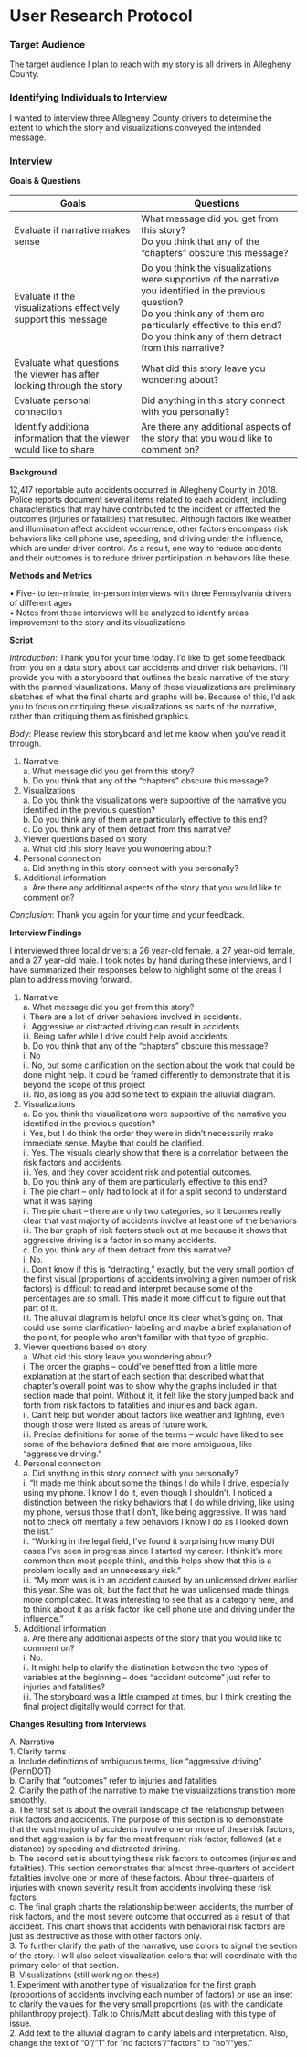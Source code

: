 # User Research Protocol

### Target Audience

The target audience I plan to reach with my story is all drivers in Allegheny County.

### Identifying Individuals to Interview

I wanted to interview three Allegheny County drivers to determine the extent to which the story and visualizations conveyed the intended message.

### Interview

**Goals & Questions**

|            **Goals**            |             **Questions**            |
|---------------------------------|--------------------------------------|
|Evaluate if narrative makes sense|	What message did you get from this story?<br/>Do you think that any of the “chapters” obscure this message?|
|Evaluate if the visualizations effectively support this message|Do you think the visualizations were supportive of the narrative you identified in the previous question?<br/>Do you think any of them are particularly effective to this end?<br/>Do you think any of them detract from this narrative?|
|Evaluate what questions the viewer has after looking through the story|What did this story leave you wondering about?|
|Evaluate personal connection|Did anything in this story connect with you personally?|
|Identify additional information that the viewer would like to share|Are there any additional aspects of the story that you would like to comment on?|

**Background**<br/>

12,417 reportable auto accidents occurred in Allegheny County in 2018. Police reports document several items related to each accident, including characteristics that may have contributed to the incident or affected the outcomes (injuries or fatalities) that resulted. Although factors like weather and illumination affect accident occurrence, other factors encompass risk behaviors like cell phone use, speeding, and driving under the influence, which are under driver control. As a result, one way to reduce accidents and their outcomes is to reduce driver participation in behaviors like these.

**Methods and Metrics**<br/>

•	Five- to ten-minute, in-person interviews with three Pennsylvania drivers of different ages <br/>
•	Notes from these interviews will be analyzed to identify areas improvement to the story and its visualizations

**Script**<br/>

*Introduction*: Thank you for your time today. I’d like to get some feedback from you on a data story about car accidents and driver risk behaviors. I’ll provide you with a storyboard that outlines the basic narrative of the story with the planned visualizations. Many of these visualizations are preliminary sketches of what the final charts and graphs will be. Because of this, I’d ask you to focus on critiquing these visualizations as parts of the narrative, rather than critiquing them as finished graphics.

*Body*: Please review this storyboard and let me know when you’ve read it through.

1.	Narrative<br/>
    a.	 What message did you get from this story?<br/>
    b.	Do you think that any of the “chapters” obscure this message?<br/>
2.	Visualizations<br/>
    a.	Do you think the visualizations were supportive of the narrative you identified in the previous question?<br/>
    b.	Do you think any of them are particularly effective to this end?<br/>
    c.	Do you think any of them detract from this narrative?<br/>
3.	Viewer questions based on story<br/>
    a.	What did this story leave you wondering about?<br/>
4.	Personal connection<br/>
    a.	Did anything in this story connect with you personally?<br/>
5.	Additional information<br/>
    a.	Are there any additional aspects of the story that you would like to comment on?<br/>

*Conclusion*: Thank you again for your time and your feedback.

**Interview Findings**<br/>

I interviewed three local drivers: a 26 year-old female, a 27 year-old female, and a 27 year-old male. I took notes by hand during these interviews, and I have summarized their responses below to highlight some of the areas I plan to address moving forward.

1.	Narrative<br/>
    a.	What message did you get from this story?<br/>
        i.	There are a lot of driver behaviors involved in accidents.<br/>
        ii.	Aggressive or distracted driving can result in accidents.<br/>
        iii.	Being safer while I drive could help avoid accidents.<br/>
    b.	Do you think that any of the “chapters” obscure this message?<br/>
        i.	No<br/>
        ii.	No, but some clarification on the section about the work that could be done might help. It could be framed differently to               demonstrate that it is beyond the scope of this project<br/>
        iii.	No, as long as you add some text to explain the alluvial diagram.<br/>
2.	Visualizations<br/>
    a.	Do you think the visualizations were supportive of the narrative you identified in the previous question?<br/>
        i.	Yes, but I do think the order they were in didn’t necessarily make immediate sense. Maybe that could be clarified.<br/>
        ii.	Yes. The visuals clearly show that there is a correlation between the risk factors and accidents.<br/>
        iii.	Yes, and they cover accident risk and potential outcomes.<br/>
    b.	Do you think any of them are particularly effective to this end?<br/>
        i.	The pie chart – only had to look at it for a split second to understand what it was saying<br/>
        ii.	The pie chart – there are only two categories, so it becomes really clear that vast majority of accidents involve at least               one of the behaviors<br/>
        iii.	The bar graph of risk factors stuck out at me because it shows that aggressive driving is a factor in so many accidents.<br/>
    c.	Do you think any of them detract from this narrative?<br/>
        i.	No.<br/>
        ii.	Don’t know if this is “detracting,” exactly, but the very small portion of the first visual (proportions of accidents                   involving a given number of risk factors) is difficult to read and interpret because some of the percentages are so small.               This made it more difficult to figure out that part of it.<br/>
        iii.	The alluvial diagram is helpful once it’s clear what’s going on. That could use some clarification- labeling and maybe a                 brief explanation of the point, for people who aren’t familiar with that type of graphic.<br/>
3.	Viewer questions based on story<br/>
    a.	What did this story leave you wondering about?<br/>
        i.	The order the graphs – could’ve benefitted from a little more explanation at the start of each section that described what               that chapter’s overall point was to show why the graphs included in that section made that point. Without it, it felt like               the story jumped back and forth from risk factors to fatalities and injuries and back again.<br/>
        ii.	Can’t help but wonder about factors like weather and lighting, even though those were listed as areas of future work.<br/>
        iii.	Precise definitions for some of the terms – would have liked to see some of the behaviors defined that are more                         ambiguous, like “aggressive driving.”<br/>
4.	Personal connection<br/>
    a.	Did anything in this story connect with you personally?<br/>
        i.	“It made me think about some the things I do while I drive, especially using my phone. I know I do it, even though I                     shouldn’t. I noticed a distinction between the risky behaviors that I do while driving, like using my phone, versus those               that I don’t, like being aggressive. It was hard not to check off mentally a few behaviors I know I do as I looked down the list.”<br/>
        ii.	“Working in the legal field, I’ve found it surprising how many DUI cases I’ve seen in progress since I started my career. I             think it’s more common than most people think, and this helps show that this is a problem locally and an unnecessary risk.”<br/>
        iii.	“My mom was is in an accident caused by an unlicensed driver earlier this year. She was ok, but the fact that he was                     unlicensed made things more complicated. It was interesting to see that as a category here, and to think about it as a                   risk factor like cell phone use and driving under the influence.”<br/>
5.	Additional information<br/>
    a.	Are there any additional aspects of the story that you would like to comment on?<br/>
        i.	No.<br/>
        ii.	It might help to clarify the distinction between the two types of variables at the beginning – does “accident outcome” just             refer to injuries and fatalities?<br/>
        iii.	The storyboard was a little cramped at times, but I think creating the final project digitally would correct for that.<br/>

**Changes Resulting from Interviews**<br/>

A.	Narrative<br/>
    1.	Clarify terms<br/>
        a.	Include definitions of ambiguous terms, like “aggressive driving” (PennDOT)<br/>
        b.	Clarify that “outcomes” refer to injuries and fatalities<br/>
    2.	Clarify the path of the narrative to make the visualizations transition more smoothly.<br/>
        a.	The first set is about the overall landscape of the relationship between risk factors and accidents. The purpose of this                 section is to demonstrate that the vast majority of accidents involve one or more of these risk factors, and that aggression             is by far the most frequent risk factor, followed (at a distance) by speeding and distracted driving.<br/>
        b.	The second set is about tying these risk factors to outcomes (injuries and fatalities). This section demonstrates that                   almost three-quarters of accident fatalities involve one or more of these factors. About three-quarters of injuries with                 known severity result from accidents involving these risk factors.<br/>
        c.	The final graph charts the relationship between accidents, the number of risk factors, and the most severe outcome that                 occurred as a result of that accident. This chart shows that accidents with behavioral risk factors are just as destructive             as those with other factors only.<br/>
    3.	To further clarify the path of the narrative, use colors to signal the section of the story. I will also select visualization           colors that will coordinate with the primary color of that section.<br/>
B.	Visualizations (still working on these)<br/>
    1.	Experiment with another type of visualization for the first graph (proportions of accidents involving each number of factors) or         use an inset to clarify the values for the very small proportions (as with the candidate philanthropy project). Talk to                 Chris/Matt about dealing with this type of issue.<br/>
    2.	Add text to the alluvial diagram to clarify labels and interpretation. Also, change the text of “0”/“1” for “no                         factors”/“factors” to “no”/“yes.”<br/>

